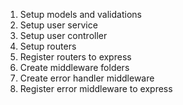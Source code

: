 
1. Setup models and validations
2. Setup user service
3. Setup user controller
4. Setup routers
5. Register routers to express
6. Create middleware folders
7. Create error handler middleware
8. Register error middleware to express